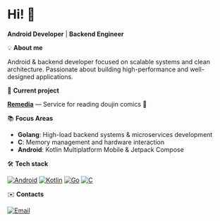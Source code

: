 # Hi! 👋  

**Android Developer** | **Backend Engineer**

💡 **About me**  

Android & backend developer focused on scalable systems and clean architecture.
Passionate about building high-performance and well-designed applications.

🚀 **Current project**  

**[Remedia](https://github.com/rnmz/remedia-app)** — Service for reading doujin comics 💚

📚 **Focus Areas**  

- **Golang**: High-load backend systems & microservices development
- **C**: Memory management and hardware interaction  
- **Android**: Kotlin Multiplatform Mobile & Jetpack Compose
  
🛠 **Tech stack**  

[![Android](https://img.shields.io/badge/Android-3DDC84?logo=android&logoColor=white)](https://developer.android.com/)
[![Kotlin](https://img.shields.io/badge/Kotlin-7F52FF?logo=kotlin&logoColor=white)](https://kotlinlang.org/)
[![Go](https://img.shields.io/badge/Go-00ADD8?logo=go&logoColor=white)](https://go.dev/)
[![C](https://img.shields.io/badge/C-A8B9CC?logo=c&logoColor=white)](https://en.wikipedia.org/wiki/C_(programming_language))

✉️ **Contacts**  

[![Email](https://img.shields.io/badge/Email-azure.rubykey@gmail.com-D14836?logo=gmail&logoColor=white)](mailto:azure.rubykey@gmail.com)
